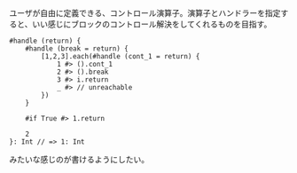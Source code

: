 ユーザが自由に定義できる、コントロール演算子。演算子とハンドラーを指定すると、いい感じにブロックのコントロール解決をしてくれるものを目指す。
```
#handle (return) {
	#handle (break = return) {
		[1,2,3].each(#handle (cont_1 = return) {
			1 #> ().cont_1
		    2 #> ().break
			3 #> i.return
			_ #> // unreachable
		})
	}

	#if True #> 1.return

	2
}: Int // => 1: Int
```
みたいな感じのが書けるようにしたい。
